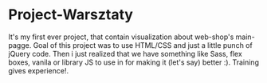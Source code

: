 # Project-Warsztaty
It's my first ever project, that contain visualization about web-shop's main-pagge.
Goal of this project was to use HTML/CSS and just a little punch of jQuery code.
Then i just realized that we have something like Sass, flex boxes, vanila or library JS to use in for making it (let's say) better :). Training gives experience!.

